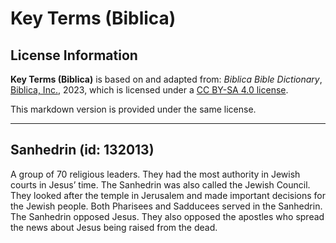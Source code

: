 # Key Terms (Biblica)

## License Information

**Key Terms (Biblica)** is based on and adapted from: _Biblica Bible Dictionary_, [Biblica, Inc.](https://www.biblica.com/), 2023, which is licensed under a [CC BY-SA 4.0 license](https://creativecommons.org/licenses/by-sa/4.0/legalcode.en).

This markdown version is provided under the same license.



--------------------------------

## Sanhedrin (id: 132013)

A group of 70 religious leaders. They had the most authority in Jewish courts in Jesus’ time. The Sanhedrin was also called the Jewish Council. They looked after the temple in Jerusalem and made important decisions for the Jewish people. Both Pharisees and Sadducees served in the Sanhedrin. The Sanhedrin opposed Jesus. They also opposed the apostles who spread the news about Jesus being raised from the dead.


